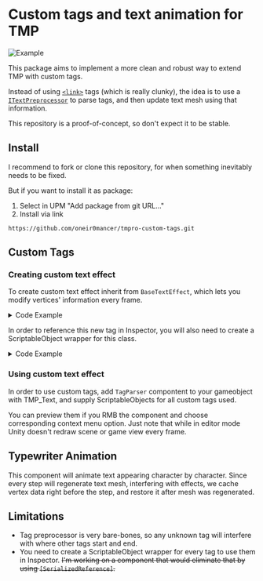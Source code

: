 # Custom tags and text animation for TMP

![Example](https://drive.google.com/uc?id=1HEhZUus5WSkSyWsOthn82qQsIBYOOfQU)

This package aims to implement a more clean and robust way to extend TMP with custom tags. 

Instead of using [`<link>`](https://docs.unity3d.com/Packages/com.unity.textmeshpro@4.0/manual/RichTextLink.html) tags (which is really clunky), the idea is to use a [`ITextPreprocessor`](https://docs.unity3d.com/Packages/com.unity.textmeshpro@1.5/api/TMPro.ITextPreprocessor.html) to parse tags, and then update text mesh using that information.

This repository is a proof-of-concept, so don't expect it to be stable.

## Install
I recommend to fork or clone this repository, for when something inevitably needs to be fixed.

But if you want to install it as package:
1. Select in UPM "Add package from git URL..."
2. Install via link
```
https://github.com/oneir0mancer/tmpro-custom-tags.git
```
## Custom Tags
### Creating custom text effect
To create custom text effect inherit from `BaseTextEffect`, which lets you modify vertices' information every frame.

<details>
  <summary>Code Example</summary>

```csharp
public class CustomTextEffect : BaseTextEffect
{
    public override string Tag => "custom_tag";
    
    protected override void ApplyToCharacter(TMP_Text text, TMP_CharacterInfo charInfo)
    {
        // YOUR IMPLEMENTATION
    }
}
```
</details>

In order to reference this new tag in Inspector, you will also need to create a ScriptableObject wrapper for this class.

<details>
  <summary>Code Example</summary>
  
```csharp
[CreateAssetMenu(menuName = "TMP Custom Tags/Custom Effect")]
public class CustomTextEffectSo : TextEffectSoWrapper<CustomTextEffect>
{ }
```
</details>

### Using custom text effect
In order to use custom tags, add `TagParser` compontent to your gameobject with TMP_Text, and supply ScriptableObjects for all custom tags used. 

You can preview them if you RMB the component and choose corresponding context menu option.
Just note that while in editor mode Unity doesn't redraw scene or game view every frame.

## Typewriter Animation
This component will animate text appearing character by character. Since every step will regenerate text mesh, interfering with effects, we cache vertex data right before the step, and restore it after mesh was regenerated.

## Limitations
* Tag preprocessor is very bare-bones, so any unknown tag will interfere with where other tags start and end.
* You need to create a ScriptableObject wrapper for every tag to use them in Inspector. 
  ~~I'm working on a component that would eliminate that by using `[SerializedReference]`.~~
